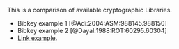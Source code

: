 This is a comparison of available cryptographic Libraries.
- Bibkey example 1 [@Adi:2004:ASM:988145.988150]
- Bibkey example 2 [@Dayal:1988:ROT:60295.60304]
- [Link example](http://example.com).
